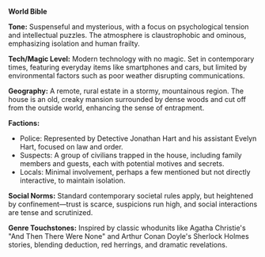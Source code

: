 **World Bible**

**Tone:** Suspenseful and mysterious, with a focus on psychological tension and intellectual puzzles. The atmosphere is claustrophobic and ominous, emphasizing isolation and human frailty.

**Tech/Magic Level:** Modern technology with no magic. Set in contemporary times, featuring everyday items like smartphones and cars, but limited by environmental factors such as poor weather disrupting communications.

**Geography:** A remote, rural estate in a stormy, mountainous region. The house is an old, creaky mansion surrounded by dense woods and cut off from the outside world, enhancing the sense of entrapment.

**Factions:** 
- Police: Represented by Detective Jonathan Hart and his assistant Evelyn Hart, focused on law and order.
- Suspects: A group of civilians trapped in the house, including family members and guests, each with potential motives and secrets.
- Locals: Minimal involvement, perhaps a few mentioned but not directly interactive, to maintain isolation.

**Social Norms:** Standard contemporary societal rules apply, but heightened by confinement—trust is scarce, suspicions run high, and social interactions are tense and scrutinized.

**Genre Touchstones:** Inspired by classic whodunits like Agatha Christie's "And Then There Were None" and Arthur Conan Doyle's Sherlock Holmes stories, blending deduction, red herrings, and dramatic revelations.